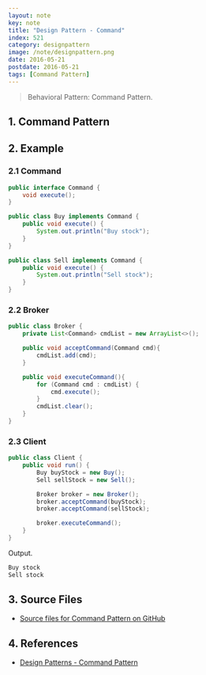 ```yaml
---
layout: note
key: note
title: "Design Pattern - Command"
index: 521
category: designpattern
image: /note/designpattern.png
date: 2016-05-21
postdate: 2016-05-21
tags: [Command Pattern]
---
```


> Behavioral Pattern: Command Pattern.

## 1. Command Pattern

## 2. Example
### 2.1 Command
```java
public interface Command {
    void execute();
}

public class Buy implements Command {
    public void execute() {
        System.out.println("Buy stock");
    }
}

public class Sell implements Command {
    public void execute() {
        System.out.println("Sell stock");
    }
}
```
### 2.2 Broker
```java
public class Broker {
    private List<Command> cmdList = new ArrayList<>();

    public void acceptCommand(Command cmd){
        cmdList.add(cmd);
    }

    public void executeCommand(){
        for (Command cmd : cmdList) {
            cmd.execute();
        }
        cmdList.clear();
    }
}
```
### 2.3 Client
```java
public class Client {
    public void run() {
        Buy buyStock = new Buy();
        Sell sellStock = new Sell();

        Broker broker = new Broker();
        broker.acceptCommand(buyStock);
        broker.acceptCommand(sellStock);

        broker.executeCommand();
    }
}
```
Output.
```sh
Buy stock
Sell stock
```

## 3. Source Files
* [Source files for Command Pattern on GitHub](https://github.com/jojozhuang/design-patterns-java/tree/master/design-pattern-command)

## 4. References
* [Design Patterns - Command Pattern](https://www.tutorialspoint.com/design_pattern/command_pattern.htm)

